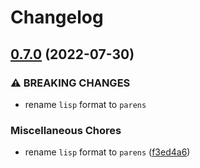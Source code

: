 # Changelog

## [0.7.0](https://github.com/HarrisonB/ruut/compare/v0.6.1...v0.7.0) (2022-07-30)


### ⚠ BREAKING CHANGES

* rename `lisp` format to `parens`

### Miscellaneous Chores

* rename `lisp` format to `parens` ([f3ed4a6](https://github.com/HarrisonB/ruut/commit/f3ed4a6a3f9243177afa9db0866fa5006f74d767))
